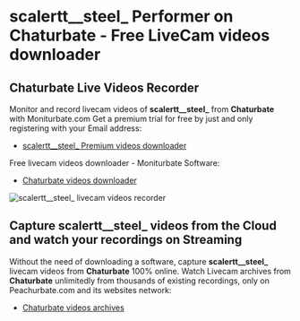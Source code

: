 # scalertt__steel_ Performer on Chaturbate - Free LiveCam videos downloader

## Chaturbate Live Videos Recorder

Monitor and record livecam videos of **scalertt__steel_** from **Chaturbate** with Moniturbate.com
Get a premium trial for free by just and only registering with your Email address:
* [scalertt__steel_ Premium videos downloader](https://moniturbate.com/request-demo-licence-key.html)

Free livecam videos downloader - Moniturbate Software:
* [Chaturbate videos downloader](https://moniturbate.com/moniturbate-download-software.html)

![scalertt__steel_ livecam videos recorder](https://peachurnet.com/templates/moniturbate-software.png)


## Capture scalertt__steel_ videos from the Cloud and watch your recordings on Streaming

Without the need of downloading a software, capture **scalertt__steel_** livecam videos from **Chaturbate** 100% online.
Watch Livecam archives from **Chaturbate** unlimitedly from thousands of existing recordings, only on Peachurbate.com and its websites network:
* [Chaturbate videos archives](https://peachurnet.com/)